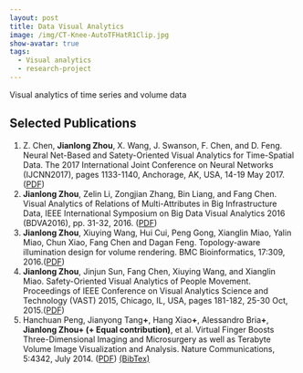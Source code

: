 ```yaml
---
layout: post
title: Data Visual Analytics
image: /img/CT-Knee-AutoTFHatR1Clip.jpg
show-avatar: true
tags:
  - Visual analytics
  - research-project
---
```


Visual analytics of time series and volume data

## Selected Publications

<div>
  <ol>
     <li>Z. Chen, <b>Jianlong Zhou</b>, X. Wang, J. Swanson, F. Chen, and
 D. Feng. Neural Net-Based and Satety-Oriented Visual Analytics for 
Time-Spatial Data. The 2017 International Joint Conference on Neural 
Networks (IJCNN2017), pages 1133-1140, Anchorage, AK, USA, 14-19 May 
2017. (<a href="/papers/IJCNN2017_Chen.pdf">PDF</a>)</li>
    <li><b>Jianlong Zhou</b>, Zelin Li, Zongjian Zhang, Bin Liang, and 
Fang Chen. Visual Analytics of Relations of Multi-Attributes in Big 
Infrastructure Data, IEEE International Symposium on Big Data Visual Analytics 2016 
(BDVA2016), pp. 31-32, 2016. (<a href="/papers/bdva16_water_vis.pdf">PDF</a>)</li>
		  <li><b>Jianlong Zhou</b>, Xiuying Wang, Hui Cui, Peng Gong, Xianglin Miao, Yalin Miao, Chun Xiao, Fang Chen and Dagan Feng. 
		  Topology-aware illumination design for volume rendering. 
		  BMC Bioinformatics, 17:309, 2016.(<a href="https://bmcbioinformatics.biomedcentral.com/articles/10.1186/s12859-016-1177-4">PDF</a>)</li>
    <li><b>Jianlong Zhou</b>, Jinjun Sun, Fang Chen, Xiuying Wang, and Xianglin Miao. Safety-Oriented Visual Analytics of People Movement. Proceedings of IEEE Conference on Visual Analytics Science and Technology (VAST) 2015, Chicago, IL, USA, 
		  pages 181-182, 25-30 Oct, 2015.(<a href="http://ieeexplore.ieee.org/stamp/stamp.jsp?tp=&amp;arnumber=7347670">PDF</a>)</li>
    <li>Hanchuan Peng, Jianyong Tang<b>+</b>, Hang Xiao<b>+</b>, Alessandro Bria<b>+</b>, <b>Jianlong Zhou+ (+ Equal contribution)</b>, et al. Virtual Finger Boosts Three-Dimensional Imaging and Microsurgery as well
 as Terabyte Volume Image Visualization and Analysis. Nature 
Communications, 5:4342, July 2014. (<a href="http://www.nature.com/ncomms/2014/140711/ncomms5342/pdf/ncomms5342.pdf">PDF</a>) <a href="#" onclick="stm(['BibTex','@article{zhou2014ncomms, <br/>      author    = {Peng, Hanchuan and Tang, Jianyong and Xiao, Hang and Bria, Alessandro and Zhou, Jianlong and Butler, Victoria and Zhou, Zhi and Gonzalez-Bellido, Paloma T. and Oh, Seung W. and Chen, Jichao and Mitra, Ananya and Tsien, Richard W. and Zeng, Hongkui and Ascoli, Giorgio A. and Iannello, Giulio and Hawrylycz, Michael and Myers, Eugene and Long, Fuhui}, <br/>       title     = {Virtual finger boosts three-dimensional imaging and microsurgery as well as terabyte volume image visualization and analysis}, <br/>       journal   = {Nature Communications}, <br/>      volume    = {5}, <br/>     doi = {10.1038/ncomms5342}, <br/>     ee = {http://www.nature.com/doifinder/10.1038/ncomms5342}, <br/>      year      = {2014}, <br/>     month      = {July},  <br/> } '],Style[5])" onmouseout="htm()">(BibTex)</a>  </li>
    
  </ol>
</div>
